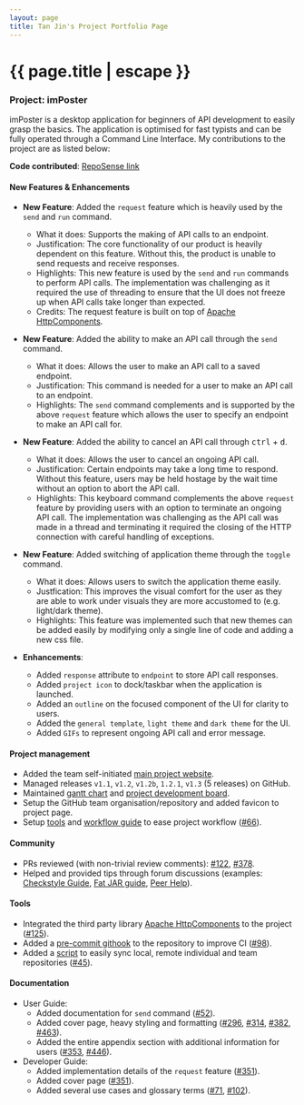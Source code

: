 ```yaml
---
layout: page
title: Tan Jin's Project Portfolio Page
---
```


<h1 class="post-title">{{ page.title | escape }}</h1>

### Project: imPoster

imPoster is a desktop application for beginners of API development to easily grasp the basics. The application is optimised for fast typists and can be fully operated through a Command Line Interface. My contributions to the project are as listed below:

**Code contributed**: [RepoSense link](https://nus-cs2103-ay2021s2.github.io/tp-dashboard/?search=&sort=groupTitle&sortWithin=title&since=2021-02-19&timeframe=commit&mergegroup=&groupSelect=groupByRepos&breakdown=false&tabOpen=true&tabType=authorship&tabAuthor=tjtanjin&tabRepo=AY2021S2-CS2103T-T12-4%2Ftp%5Bmaster%5D&authorshipIsMergeGroup=false&authorshipFileTypes=)

#### New Features & Enhancements

- **New Feature**: Added the `request` feature which is heavily used by the `send` and `run` command.

  - What it does: Supports the making of API calls to an endpoint.
  - Justification: The core functionality of our product is heavily dependent on this feature. Without this, the product is unable to send requests and receive responses.
  - Highlights: This new feature is used by the `send` and `run` commands to perform API calls. The implementation was challenging as it required the use of threading to ensure that the UI does not freeze up when API calls take longer than expected.
  - Credits: The request feature is built on top of [Apache HttpComponents](http://hc.apache.org/index.html).

- **New Feature**: Added the ability to make an API call through the `send` command.

  - What it does: Allows the user to make an API call to a saved endpoint.
  - Justification: This command is needed for a user to make an API call to an endpoint.
  - Highlights: The `send` command complements and is supported by the above `request` feature which allows the user to specify an endpoint to make an API call for.

- **New Feature**: Added the ability to cancel an API call through <kbd>ctrl</kbd> + <kbd>d</kbd>.

  - What it does: Allows the user to cancel an ongoing API call.
  - Justification: Certain endpoints may take a long time to respond. Without this feature, users may be held hostage by the wait time without an option to abort the API call.
  - Highlights: This keyboard command complements the above `request` feature by providing users with an option to terminate an ongoing API call. The implementation was challenging as the API call was made in a thread and terminating it required the closing of the HTTP connection with careful handling of exceptions.

- **New Feature**: Added switching of application theme through the `toggle` command.

  - What it does: Allows users to switch the application theme easily.
  - Justfication: This improves the visual comfort for the user as they are able to work under visuals they are more accustomed to (e.g. light/dark theme).
  - Highlights: This feature was implemented such that new themes can be added easily by modifying only a single line of code and adding a new css file.

- **Enhancements**:

  - Added `response` attribute to `endpoint` to store API call responses.
  - Added `project icon` to dock/taskbar when the application is launched.
  - Added an `outline` on the focused component of the UI for clarity to users.
  - Added the `general template`, `light theme` and `dark theme` for the UI.
  - Added `GIFs` to represent ongoing API call and error message.

#### Project management

  - Added the team self-initiated [main project website](https://imposter-dev.tk).
  - Managed releases `v1.1`, `v1.2`, `v1.2b`, `1.2.1`, `v1.3` (5 releases) on GitHub.
  - Maintained [gantt chart](https://docs.google.com/spreadsheets/d/10HzmFh2pCHIu-8VpJSCRy0jzpVehnYpm/edit#gid=577662797) and [project development board](https://github.com/AY2021S2-CS2103T-T12-4/tp/projects/1).
  - Setup the GitHub team organisation/repository and added favicon to project page.
  - Setup [tools](#tools) and [workflow guide](../WorkflowGuide.md) to ease project workflow ([\#66](https://github.com/AY2021S2-CS2103T-T12-4/tp/pull/66)).

#### Community

  - PRs reviewed (with non-trivial review comments): [\#122](https://github.com/AY2021S2-CS2103T-T12-4/tp/pull/122), [\#378](https://github.com/AY2021S2-CS2103T-T12-4/tp/pull/378).
  - Helped and provided tips through forum discussions (examples: [Checkstyle Guide](https://github.com/nus-cs2103-AY2021S2/forum/issues/93), [Fat JAR guide](https://github.com/nus-cs2103-AY2021S2/forum/issues/40), [Peer Help](https://github.com/nus-cs2103-AY2021S2/forum/issues/52)).

#### Tools

  - Integrated the third party library [Apache HttpComponents](http://hc.apache.org/index.html) to the project ([\#125](https://github.com/AY2021S2-CS2103T-T12-4/tp/pull/125)).
  - Added a [pre-commit githook](https://github.com/AY2021S2-CS2103T-T12-4/tp/blob/master/.githooks/pre-commit) to the repository to improve CI ([\#98](https://github.com/AY2021S2-CS2103T-T12-4/tp/pull/98)).
  - Added a [script](https://github.com/AY2021S2-CS2103T-T12-4/tp/blob/master/scripts/sync.sh) to easily sync local, remote individual and team repositories ([\#45](https://github.com/AY2021S2-CS2103T-T12-4/tp/pull/45)).

#### Documentation

  - User Guide:
    - Added documentation for `send` command ([\#52](https://github.com/AY2021S2-CS2103T-T12-4/tp/pull/52)).
    - Added cover page, heavy styling and formatting ([\#296](https://github.com/AY2021S2-CS2103T-T12-4/tp/pull/296), [\#314](https://github.com/AY2021S2-CS2103T-T12-4/tp/pull/314), [\#382](https://github.com/AY2021S2-CS2103T-T12-4/tp/pull/382), [\#463](https://github.com/AY2021S2-CS2103T-T12-4/tp/pull/463)).
    - Added the entire appendix section with additional information for users ([\#353](https://github.com/AY2021S2-CS2103T-T12-4/tp/pull/353), [\#446](https://github.com/AY2021S2-CS2103T-T12-4/tp/pull/446)).
  - Developer Guide:
    - Added implementation details of the `request` feature ([\#351](https://github.com/AY2021S2-CS2103T-T12-4/tp/pull/351)).
    - Added cover page ([\#351](https://github.com/AY2021S2-CS2103T-T12-4/tp/pull/351)).
    - Added several use cases and glossary terms ([\#71](https://github.com/AY2021S2-CS2103T-T12-4/tp/pull/71), [\#102](https://github.com/AY2021S2-CS2103T-T12-4/tp/pull/102)).
